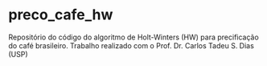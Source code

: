 # preco_cafe_hw
Repositório do código do algoritmo de Holt-Winters (HW) para precificação do café brasileiro. Trabalho realizado com o Prof. Dr. Carlos Tadeu S. Dias (USP)
